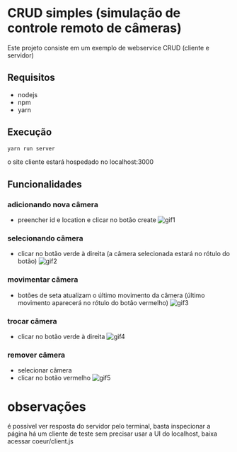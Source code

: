 # CRUD simples (simulação de controle remoto de câmeras)

Este projeto consiste em um exemplo de webservice CRUD (cliente e servidor) 

## Requisitos

- nodejs
- npm
- yarn

## Execução

```bash
yarn run server
```
o site cliente estará hospedado no localhost:3000


## Funcionalidades

### adicionando nova câmera
- preencher id e location e clicar no botão create
![gif1](https://github.com/Ary2941/CRUD/assets/155399987/c7b92ea1-aef1-4661-991b-31874bf910fa)

### selecionando câmera
- clicar no botão verde à direita (a câmera selecionada estará no rótulo do botão)
![gif2](https://github.com/Ary2941/CRUD/assets/155399987/d7ce8b13-b5d9-4ed4-af41-6735767ccaa7)

### movimentar câmera
- botões de seta atualizam o último movimento da câmera (último movimento aparecerá no rótulo do botão vermelho)
![gif3](https://github.com/Ary2941/CRUD/assets/155399987/66daffe1-f3e3-4ef3-ace2-33e020d38786)

### trocar câmera
- clicar no botão verde à direita
![gif4](https://github.com/Ary2941/CRUD/assets/155399987/f1fa870a-63e6-456d-922f-2bd9c9aa7e17)

### remover câmera
- selecionar câmera
- clicar no botão vermelho
![gif5](https://github.com/Ary2941/CRUD/assets/155399987/dff2ae10-aae4-425a-823b-646754fea2dd)


# observações
é possível ver resposta do servidor pelo terminal, basta inspecionar a página
há um cliente de teste sem precisar usar a UI do localhost, baixa acessar coeur/client.js

